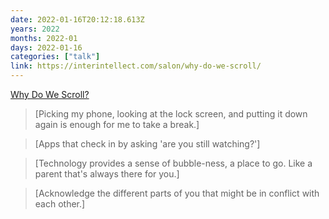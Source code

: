 ```yaml
---
date: 2022-01-16T20:12:18.613Z
years: 2022
months: 2022-01
days: 2022-01-16
categories: ["talk"]
link: https://interintellect.com/salon/why-do-we-scroll/
---
```

[Why Do We Scroll?](https://interintellect.com/salon/why-do-we-scroll/)

> [Picking my phone, looking at the lock screen, and putting it down again is enough for me to take a break.]

> [Apps that check in by asking 'are you still watching?']

> [Technology provides a sense of bubble-ness, a place to go. Like a parent that's always there for you.]

> [Acknowledge the different parts of you that might be in conflict with each other.]
